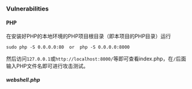 ### Vulnerabilities

#### PHP

在安装好PHP的本地环境的PHP项目根目录（即本项目的PHP目录）运行

```shell
sudo php -S 0.0.0.0:80	or	php -S 0.0.0.0:8000
```

然后访问`127.0.0.1`或`http://localhost:8000/`等即可查看index.php，在`/`后面输入PHP文件名即可进行攻击测试。

##### webshell.php


